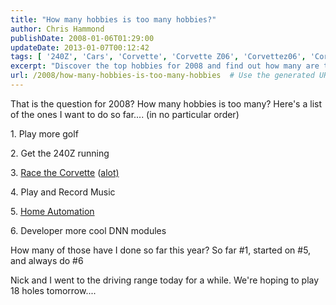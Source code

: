 ```yaml
---
title: "How many hobbies is too many hobbies?"
author: Chris Hammond
publishDate: 2008-01-06T01:29:00
updateDate: 2013-01-07T00:12:42
tags: [ '240Z', 'Cars', 'Corvette', 'Corvette Z06', 'Corvettez06', 'CorvetteZ06org', 'Datsun', 'Golf', 'Hobbies', 'Project 240Z', 'Project240z', 'Project240Zcom', 'Racing' ]
excerpt: "Discover the top hobbies for 2008 and find out how many are too many. From golfing to home automation, see how many have been pursued this year!"
url: /2008/how-many-hobbies-is-too-many-hobbies  # Use the generated URL with year
---
```

<P>That is the question for 2008? How many hobbies is too many? Here's a list of the ones I want to do so far.... (in no particular order)</P> <P>1. Play more golf</P> <P>2. Get the 240Z running</P> <P>3. <A class="" title="Corvette Racing" href="https://www.corvettez06.org/" mce_href="https://www.corvettez06.org/">Race the Corvette</A> (<A class="" href="https://www.corvettez06.org/tabid/80/itemid/52/2008-Solo-Schedule-for-The-CorvetteZ06org-Team.aspx" mce_href="https://www.corvettez06.org/tabid/80/itemid/52/2008-Solo-Schedule-for-The-CorvetteZ06org-Team.aspx">alot)</A></P> <P>4. Play and Record Music</P> <P>5. <A class="" title="Home Automation" href="https://www.domoticsblog.com/" mce_href="https://www.domoticsblog.com/">Home Automation</A></P> <P>6. Developer more cool DNN modules</P> <P>How many of those have I done so far this year? So far #1, started on #5, and always do #6</P> <P>Nick and I went to the driving range today for a while. We're hoping to play 18 holes tomorrow....</P>

